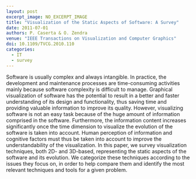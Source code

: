 ```yaml
---
layout: post
excerpt_image: NO_EXCERPT_IMAGE
title: "Visualization of the Static Aspects of Software: A Survey"
date: 2011-07-01
authors: P. Caserta & O. Zendra
venue: "IEEE Transactions on Visualization and Computer Graphics"
doi: 10.1109/TVCG.2010.110
categories:
  - IT
  - survey
---
```

Software is usually complex and always intangible. In practice, the development and maintenance processes are time-consuming activities mainly because software complexity is difficult to manage. Graphical visualization of software has the potential to result in a better and faster understanding of its design and functionality, thus saving time and providing valuable information to improve its quality. However, visualizing software is not an easy task because of the huge amount of information comprised in the software. Furthermore, the information content increases significantly once the time dimension to visualize the evolution of the software is taken into account. Human perception of information and cognitive factors must thus be taken into account to improve the understandability of the visualization. In this paper, we survey visualization techniques, both 2D- and 3D-based, representing the static aspects of the software and its evolution. We categorize these techniques according to the issues they focus on, in order to help compare them and identify the most relevant techniques and tools for a given problem.
